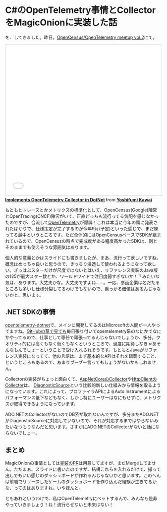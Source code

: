 # C#のOpenTelemetry事情とCollectorをMagicOnionに実装した話

を、してきました。昨日。[OpenCensus/OpenTelemetry meetup vol.2](https://opencensus.connpass.com/event/132588/)にて。

<iframe src="//www.slideshare.net/slideshow/embed_code/key/hteXIJfIHC3Ikt" width="595" height="485" frameborder="0" marginwidth="0" marginheight="0" scrolling="no" style="border:1px solid #CCC; border-width:1px; margin-bottom:5px; max-width: 100%;" allowfullscreen> </iframe> <div style="margin-bottom:5px"> <strong> <a href="//www.slideshare.net/neuecc/implements-opentelemetry-collector-in-dotnet" title="Implements OpenTelemetry Collector in DotNet" target="_blank">Implements OpenTelemetry Collector in DotNet</a> </strong> from <strong><a href="https://www.slideshare.net/neuecc" target="_blank">Yoshifumi Kawai</a></strong> </div>

もともとトレースとかメトリクスの標準化として、OpenCensus(Google)陣営とOpenTracing(CNCF)陣営がいて、正直どっちも流行ってる気配を感じなかったのですが、合流して[OpenTelemetry](https://opentelemetry.io/)が爆誕！これは本当に今年の頭に発表されたばかりで、仕様策定が完了するのが今年9月(予定)といった感じで、まだ練ってる最中というところです。ただ全体的にはOpenCensusベースでSDKが組まれているので、OpenCensusの時点で完成度がある程度高かったSDKは、割とそのままでも使えそうな雰囲気はあります。

個人的な意義とかはスライドにも書きましたが、まあ、流行って欲しいですね。概念はめっちゃ良いと思うので、きっちり浸透して使われるようになって欲しい。ぎっはぶスターだけが尺度ではないとはいえ、リファレンス実装のJava版の125が最大スター数とか、ワールドワイドで注目度弱すぎないか！？みたいな気は、あります。大丈夫かな。大丈夫ですよね……。一応、参画企業は名だたるところも多いし仕様分裂してるわけでもないので、乗っかる価値はあるんじゃないかと、思います。

.NET SDKの事情
---
[opentelemetry-dotnet](https://github.com/open-telemetry/opentelemetry-dotnet)で、メインに開発してるのはMicrosoftの人間が一人やってますね。[GitHubの草で見ても](https://github.com/SergeyKanzhelev)毎日張り付いてopentelemetry系のなにかでなにかやってるので、仕事として専任で頑張ってるんじゃないでしょうか、多分。クオリティ的には高くもなく低くもなくというところで、過度に期待しなきゃあそんなもんでしょーということで受け入れられそうです。もともとJavaがリファレンス実装になってて、他の言語は、まず基本的なAPIはそれを踏襲すること、というところもあるので、あまりブーブー言ってもしょうがないかもしれません。

Collectorの実装がちょっと面白くて、[AspNetCoreのCollector](https://github.com/open-telemetry/opentelemetry-dotnet/tree/master/src/OpenTelemetry.Collector.AspNetCore)や[HttpClientのCollector](https://github.com/open-telemetry/opentelemetry-dotnet/tree/master/src/OpenTelemetry.Collector.Dependencies)は、
[DiagnosticSource](https://github.com/dotnet/corefx/blob/master/src/System.Diagnostics.DiagnosticSource/src/DiagnosticSourceUsersGuide.md)という比較的新しい仕組みから情報を取るようになっています。これによって、プロファイラAPIによるAuto Instrumentによるパフォーマンス低下などもなく、しかし特にユーザーはなにもせずに、メトリクスが取得できるようになっています。

ADO.NETのCollectorがないのでDB系が取れないんですが、多分まだADO.NETがDiagnosticSourceに対応していないので、それが対応するまではやらないみたいなつもりなんだと思います。さすがにADO.NETのCollectorがないと話にならないでしょー。

まとめ
---
MagicOnionの事情としては[実装のPR](https://github.com/Cysharp/MagicOnion/pull/161)は用意してますが、まだMergeしてません。ただまぁ、スライドに書いたのですが、結構これらを入れるだけで、撮って出しでもいい感じのダッシュボードが作れるんじゃないかと思います。このへんは前職でリリースしたゲームのダッシュボードを作り込んだ経験が生きてるかな、ってのはありますね。いやほんと。

ともあれというわけで、私はOpenTelemetryにベットするんで、みんなも是非やっていきましょう！ね！流行らせないと未来はない！